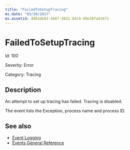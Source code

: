 ```yaml
---
title: "FailedToSetupTracing"
ms.date: "03/30/2017"
ms.assetid: dd61db93-4687-4832-8dc9-99e38fa83671
---
```

# FailedToSetupTracing
Id: 100  
  
 Severity: Error  
  
 Category: Tracing  
  
## Description  
 An attempt to set up tracing has failed. Tracing is disabled.  
  
 The event lists the Exception, process name and process ID.  
  
## See also

- [Event Logging](../../../../../docs/framework/wcf/diagnostics/event-logging/index.md)
- [Events General Reference](../../../../../docs/framework/wcf/diagnostics/event-logging/events-general-reference.md)
